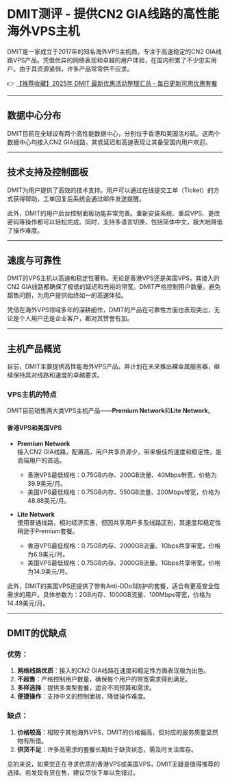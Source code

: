 # DMIT测评 - 提供CN2 GIA线路的高性能海外VPS主机

DMIT是一家成立于2017年的知名海外VPS主机商，专注于高速稳定的CN2 GIA线路VPS产品。凭借优异的网络表现和卓越的用户体验，在国内积累了不少忠实用户。由于其资源紧俏，许多产品常常供不应求。

👉 [【推荐收藏】2025年 DMIT 最新优惠活动整理汇总 - 每日更新可用优惠套餐](https://bit.ly/dmit_coupon)

---

## 数据中心分布

DMIT目前在全球设有两个高性能数据中心，分别位于香港和美国洛杉矶。这两个数据中心均接入CN2 GIA线路，其低延迟和高速表现让其备受国内用户欢迎。

---

## 技术支持及控制面板

DMIT为用户提供了高效的技术支持。用户可以通过在线提交工单（Ticket）的方式获得帮助，工单回复后系统会通过邮件发送提醒。

此外，DMIT的用户后台控制面板功能非常完善。重新安装系统、重启VPS、更改密码等操作都可以轻松完成。同时，支持多语言切换，包括简体中文，极大地降低了操作难度。

---

## 速度与可靠性

DMIT的VPS主机以高速和稳定性著称。无论是香港VPS还是美国VPS，其接入的CN2 GIA线路都确保了极低的延迟和充裕的带宽。DMIT严格控制用户数量，避免超售问题，为用户提供始终如一的高速体验。

凭借在海外VPS领域多年的深耕细作，DMIT的产品在可靠性方面也表现突出，无论是个人用户还是企业客户，都对其赞誉有加。

---

## 主机产品概览

目前，DMIT主要提供高性能海外VPS产品，并计划在未来推出裸金属服务器，继续保持其对线路和速度的卓越要求。

### VPS主机的特点

DMIT目前销售两大类VPS主机产品——**Premium Network**和**Lite Network**。

#### 香港VPS和美国VPS

- **Premium Network**  
  接入CN2 GIA线路，配置高，用户共享资源少，带来极佳的速度和稳定性，是高端用户的首选。  
  - 香港VPS最低规格：0.75GB内存、200GB流量、40Mbps带宽，价格为39.9美元/月。  
  - 美国VPS最低规格：0.75GB内存、550GB流量、200Mbps带宽，价格为48.88美元/月。

- **Lite Network**  
  使用普通线路，相对经济实惠，但因共享用户多及线路区别，其速度和稳定性稍逊于Premium套餐。  
  - 香港VPS最低规格：0.75GB内存、2000GB流量、1Gbps共享带宽，价格为6.9美元/月。  
  - 美国VPS最低规格：0.75GB内存、2000GB流量、1Gbps共享带宽，价格为14.9美元/月。

此外，DMIT的美国VPS还提供了带有Anti-DDoS防护的套餐，适合有更高安全性需求的用户。具体参数为：2GB内存、1000GB流量、100Mbps带宽，价格为14.49美元/月。

---

## DMIT的优缺点

### 优势：

1. **网络线路优质**：接入的CN2 GIA线路在速度和稳定性方面表现极为出色。
2. **不超售**：严格控制用户数量，确保每个用户的带宽需求得到满足。
3. **多样选择**：提供多类型套餐，适合不同预算和需求。
4. **便捷操作**：支持中文的控制面板，降低操作难度。

### 缺点：

1. **价格较高**：相较于其他海外VPS，DMIT的价格偏高，但对应的服务质量显然物有所值。
2. **供货不足**：许多高需求的套餐长期处于缺货状态，需及时关注库存。

总的来说，如果您正在寻求优质的香港VPS或美国VPS，DMIT无疑是值得推荐的选择。若发现有货在售，建议尽快下单以免错过。